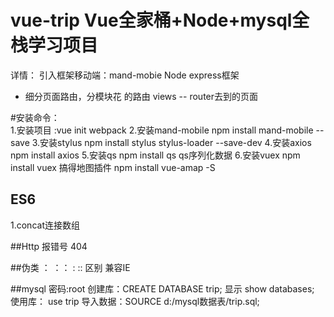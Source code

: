 # vue-trip Vue全家桶+Node+mysql全栈学习项目   
详情：  引入框架移动端：mand-mobie 
        Node express框架





  - 细分页面路由，分模块花 的路由
views   -- router去到的页面


 #安装命令：  
    1.安装项目 :vue init webpack
    2.安装mand-mobile  npm install mand-mobile --save
    3.安装stylus   npm install stylus stylus-loader --save-dev
    4.安装axios    npm install axios
    5.安装qs       npm install qs     qs序列化数据
    6.安装vuex     npm install vuex
    搞得地图插件      npm install vue-amap -S

## ES6
1.concat连接数组




##Http 报错号
 404



##伪类 ： ：：
:   :: 区别 兼容IE






##mysql  密码:root
  创建库：CREATE DATABASE trip;
    显示      show databases;
  使用库：  use trip
  导入数据：SOURCE d:/mysql数据表/trip.sql;
